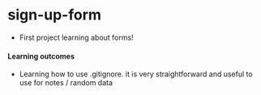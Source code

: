 # sign-up-form
- First project learning about forms!

#### Learning outcomes
- Learning how to use .gitignore. it is very straightforward and useful to use for notes / random data
